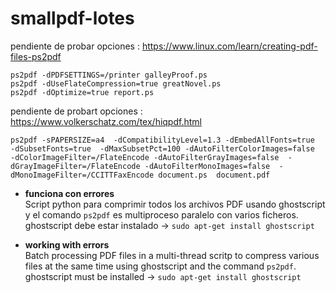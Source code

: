 # smallpdf-lotes

  pendiente de probar opciones : https://www.linux.com/learn/creating-pdf-files-ps2pdf  
  
    ps2pdf -dPDFSETTINGS=/printer galleyProof.ps  
    ps2pdf -dUseFlateCompression=true greatNovel.ps
    ps2pdf -dOptimize=true report.ps  

  pendiente de probart opciones : https://www.volkerschatz.com/tex/hiqpdf.html  
   
    ps2pdf -sPAPERSIZE=a4  -dCompatibilityLevel=1.3 -dEmbedAllFonts=true  -dSubsetFonts=true  -dMaxSubsetPct=100 -dAutoFilterColorImages=false  -dColorImageFilter=/FlateEncode -dAutoFilterGrayImages=false  -dGrayImageFilter=/FlateEncode -dAutoFilterMonoImages=false  -dMonoImageFilter=/CCITTFaxEncode document.ps  document.pdf

* **funciona con errores**  
Script python para comprimir todos los archivos PDF usando ghostscript y el comando `ps2pdf` es multiproceso paralelo con varios ficheros.
ghostscript debe estar instalado -> `sudo apt-get install ghostscript`

* **working with errors**  
Batch processing PDF files in a multi-thread scritp to compress various files at the same time using ghostscript and the command `ps2pdf`.
ghostscript must be installed -> `sudo apt-get install ghostscript`
